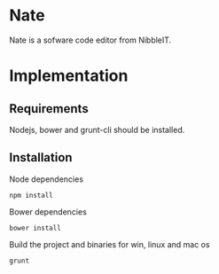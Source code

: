 Nate
=========

Nate is a sofware code editor from NibbleIT.

Implementation
==============

## Requirements

Nodejs, bower and grunt-cli should be installed.

## Installation

Node dependencies

    npm install

Bower dependencies

    bower install

Build the project and binaries for win, linux and mac os

    grunt